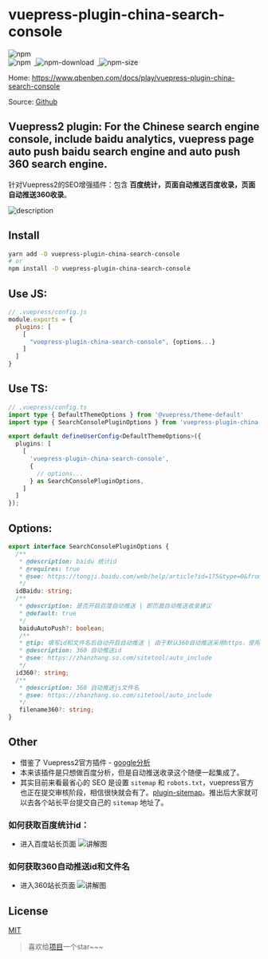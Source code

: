 # vuepress-plugin-china-search-console

<p>
<a href="https://github.com/Zhengqbbb/zhengqbbb.github.io/tree/main/packages/china-search-console">
<img style="display: inline-block;margin-right: 0.4rem;" alt="npm" src="https://img.shields.io/github/stars/zhengqbbb/zhengqbbb.github.io?style=social"/>
</a>
<br>
<a href="https://www.npmjs.com/package/vuepress-plugin-china-search-console">
<img style="display: inline-block;margin-right: 0.4rem;" alt="npm" src="https://img.shields.io/npm/v/vuepress-plugin-china-search-console?style=flat-square&logo=npm"/>
<img style="display: inline-block;margin-right: 0.4rem;" alt="npm-download" src="https://img.shields.io/npm/dm/vuepress-plugin-china-search-console.svg?style=flat-square&logo=npm"/>
<img style="display: inline-block;margin-right: 0.4rem;" alt="npm-size" src="https://img.shields.io/bundlephobia/min/vuepress-plugin-china-search-console?style=flat-square&logo=npm"/>
</a>
</p>

Home: https://www.qbenben.com/docs/play/vuepress-plugin-china-search-console

Source: [Github](https://github.com/Zhengqbbb/zhengqbbb.github.io/tree/main/packages/china-search-console)

**Vuepress2** plugin: For the **Chinese** search engine console, include baidu analytics, vuepress page auto push baidu search engine and auto push 360 search engine.
---
针对Vuepress2的SEO增强插件：包含 **百度统计，页面自动推送百度收录，页面自动推送360收录**。

![description](https://tva4.sinaimg.cn/large/6ccee0e1gy1gylxqsjhspj21cg08g7f4.jpg)

## Install

```bash
yarn add -D vuepress-plugin-china-search-console
# or
npm install -D vuepress-plugin-china-search-console
```

## Use JS:

```js
// .vuepress/config.js
module.exports = {
  plugins: [
    [
      "vuepress-plugin-china-search-console", {options...}
    ]
  ]
}
```

## Use TS:
```ts
// .vuepress/config.ts
import type { DefaultThemeOptions } from '@vuepress/theme-default'
import type { SearchConsolePluginOptions } from 'vuepress-plugin-china-search-console'

export default defineUserConfig<DefaultThemeOptions>({
  plugins: [
    [
      'vuepress-plugin-china-search-console',
      {
        // options...
      } as SearchConsolePluginOptions,
    ]
  ]
});
```

## Options:
```ts
export interface SearchConsolePluginOptions {
  /**
   * @description: baidu 统计id
   * @requires: true
   * @see: https://tongji.baidu.com/web/help/article?id=175&type=0&from_query=%E4%BB%A3%E7%A0%81%E8%8E%B7%E5%8F%96&index=0
   */
  idBaidu: string;
  /**
   * @description: 是否开启百度自动推送 | 即页面自动推送收录建议
   * @default: true
   */
   baiduAutoPush?: boolean;
   /**
   * @tip: 填写id和文件名后自动开启自动推送 | 由于默认360自动推送采用https，使用http网页不会生成
   * @description: 360 自动推送id
   * @see: https://zhanzhang.so.com/sitetool/auto_include
   */
  id360?: string;
  /**
   * @description: 360 自动推送js文件名
   * @see: https://zhanzhang.so.com/sitetool/auto_include
   */
   filename360?: string;
}
```

## Other
- 借鉴了 Vuepress2官方插件 - [google分析](https://v2.vuepress.vuejs.org/reference/plugin/google-analytics.html#install)
- 本来该插件是只想做百度分析，但是自动推送收录这个随便一起集成了。
- 其实目前来看最省心的 SEO 是设置 `sitemap` 和 `robots.txt`，vuepress官方也正在提交审核阶段，相信很快就会有了。[plugin-sitemap](https://github.com/vuepress/vuepress-next/pull/277)。推出后大家就可以去各个站长平台提交自己的 `sitemap` 地址了。
### 如何获取百度统计id：
- 进入百度站长页面
![讲解图](https://tvax1.sinaimg.cn/large/6ccee0e1gy1gylwrxvtf7j216a0ms7cm.jpg)
### 如何获取360自动推送id和文件名
- 进入360站长页面
![讲解图](https://tvax4.sinaimg.cn/large/6ccee0e1gy1gylwqqixsaj21cm0l6jw3.jpg)

## License

[MIT](https://github.com/Zhengqbbb/zhengqbbb.github.io/blob/main/packages/clipboard/LICENSE)

> 喜欢给[项目](https://github.com/Zhengqbbb/zhengqbbb.github.io)一个star~~~
